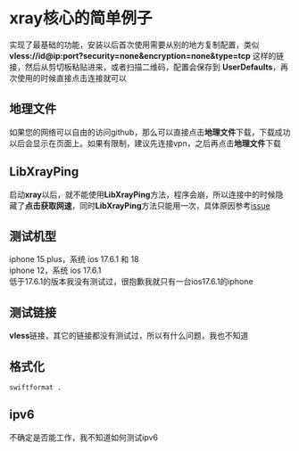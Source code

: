 # xray核心的简单例子
实现了最基础的功能，安装以后首次使用需要从别的地方复制配置，类似 **vless://id@ip:port?security=none&encryption=none&type=tcp** 这样的链接，然后从剪切板粘贴进来，或者扫描二维码，配置会保存到 **UserDefaults**，再次使用的时候直接点击连接就可以  

## 地理文件
如果您的网络可以自由的访问github，那么可以直接点击**地理文件**下载，下载成功以后会显示在页面上。如果有限制，建议先连接vpn，之后再点击**地理文件**下载

## LibXrayPing
启动**xray**以后，就不能使用**LibXrayPing**方法，程序会崩，所以连接中的时候隐藏了**点击获取网速**，同时**LibXrayPing**方法只能用一次，具体原因参考[issue](https://github.com/XTLS/libXray/issues/43)

## 测试机型
iphone 15 plus，系统 ios 17.6.1 和 18  
iphone 12，系统 ios 17.6.1  
低于17.6.1的版本我没有测试过，很抱歉我就只有一台ios17.6.1的iphone

## 测试链接
**vless**链接，其它的链接都没有测试过，所以有什么问题，我也不知道

## 格式化
```shell
swiftformat .
```

## ipv6
不确定是否能工作，我不知道如何测试ipv6